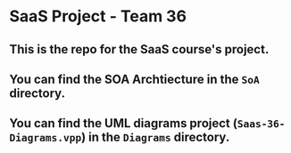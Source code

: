 # SaaS Project - Team 36

## This is the repo for the SaaS course's project.

## You can find the SOA Archtiecture in the ```SoA``` directory.

## You can find the UML diagrams project (```Saas-36-Diagrams.vpp```) in the ```Diagrams``` directory.